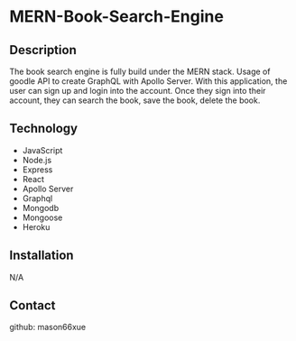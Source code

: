 # MERN-Book-Search-Engine

## Description 
The book search engine is fully build under the MERN stack. Usage of goodle API to create GraphQL with Apollo Server. With this application, the user can sign up and login into the account. Once they sign into their account, they can search the book, save the book, delete the book. 

## Technology
* JavaScript
* Node.js
* Express
* React
* Apollo Server
* Graphql
* Mongodb
* Mongoose
* Heroku

## Installation 
N/A

## Contact 
github: mason66xue
